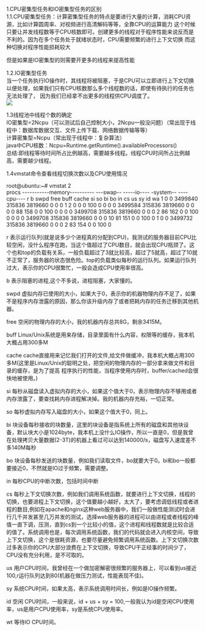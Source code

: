 1.CPU密集型任务和IO密集型任务的区别<br>
1.1.CPU密集型任务：计算密集型任务的特点是要进行大量的计算，消耗CPU资源，比如计算圆周率、对视频进行高清解码等等，全靠CPU的运算能力
  这个时候只要让并发线程数等于CPU核数即可。创建更多的线程对于程序性能来说反而是不利的。因为在多个任务处于就绪状态时，CPU需要频繁的进行上下文切换
  而这种切换对程序性能损耗较大<br>
  
  但是如果是IO密集型的则需要开更多的线程来提高性能<br>
 
1.2.IO密集型任务<br>
 当一个任务执行IO操作时，其线程将被阻塞，于是CPU可以立即进行上下文切换以便处理，如果我们只有CPU核数那么多个线程数的话，即使有待执行的任务也无法处理了，
 因为我们已经拿不出更多的线程供CPU调度了。<br>
 ![](https://images2015.cnblogs.com/blog/584866/201705/584866-20170526170508450-925520860.png)
 
1.3线程池中线程个数的确定<br>
 IO密集型=2Ncpu（可以测试后自己控制大小，2Ncpu一般没问题）（常出现于线程中：数据库数据交互、文件上传下载、网络数据传输等等）<br>
 计算密集型=Ncpu（常出现于线程中：复杂算法）<br>
 java中CPU核数：Ncpu=Runtime.getRuntime().availableProcessors()<br>
 总结:即线程等待时间所占比例越高，需要越多线程。线程CPU时间所占比例越高，需要越少线程。 <br>
 
 1.4vmstat命令查看线程切换次数以及CPU使用情况<br>
 
 root@ubuntu:~# vmstat 2  
procs -----------memory---------- ---swap-- -----io---- -system-- ----cpu----
 r  b   swpd   free   buff  cache   si   so    bi    bo   in   cs us sy id wa
 1  0      0 3499840 315836 3819660    0    0     0     1    2    0  0  0 100  0
 0  0      0 3499584 315836 3819660    0    0     0     0   88  158  0  0 100  0
 0  0      0 3499708 315836 3819660    0    0     0     2   86  162  0  0 100  0
 0  0      0 3499708 315836 3819660    0    0     0    10   81  151  0  0 100  0
 1  0      0 3499732 315836 3819660    0    0     0     2   83  154  0  0 100  0
 
 r 表示运行队列(就是说多少个进程真的分配到CPU)，我测试的服务器目前CPU比较空闲，没什么程序在跑，当这个值超过了CPU数目，就会出现CPU瓶颈了。这个也和top的负载有关系，一般负载超过了3就比较高，超过了5就高，超过了10就不正常了，服务器的状态很危险。top的负载类似每秒的运行队列。如果运行队列过大，表示你的CPU很繁忙，一般会造成CPU使用率很高。<br>

b 表示阻塞的进程,这个不多说，进程阻塞，大家懂的。<br>

swpd 虚拟内存已使用的大小，如果大于0，表示你的机器物理内存不足了，如果不是程序内存泄露的原因，那么你该升级内存了或者把耗内存的任务迁移到其他机器。<br>

free   空闲的物理内存的大小，我的机器内存总共8G，剩余3415M。<br>

buff   Linux/Unix系统是用来存储，目录里面有什么内容，权限等的缓存，我本机大概占用300多M<br>

cache cache直接用来记忆我们打开的文件,给文件做缓冲，我本机大概占用300多M(这里是Linux/Unix的聪明之处，把空闲的物理内存的一部分拿来做文件和目录的缓存，是为了提高 程序执行的性能，当程序使用内存时，buffer/cached会很快地被使用。)<br>

si  每秒从磁盘读入虚拟内存的大小，如果这个值大于0，表示物理内存不够用或者内存泄露了，要查找耗内存进程解决掉。我的机器内存充裕，一切正常。<br>

so  每秒虚拟内存写入磁盘的大小，如果这个值大于0，同上。<br>

bi  块设备每秒接收的块数量，这里的块设备是指系统上所有的磁盘和其他块设备，默认块大小是1024byte，我本机上没什么IO操作，所以一直是0，但是我曾在处理拷贝大量数据(2-3T)的机器上看过可以达到140000/s，磁盘写入速度差不多140M每秒<br>

bo 块设备每秒发送的块数量，例如我们读取文件，bo就要大于0。bi和bo一般都要接近0，不然就是IO过于频繁，需要调整。<br>

in 每秒CPU的中断次数，包括时间中断<br>

cs 每秒上下文切换次数，例如我们调用系统函数，就要进行上下文切换，线程的切换，也要进程上下文切换，这个值要越小越好，太大了，要考虑调低线程或者进程的数目,例如在apache和nginx这种web服务器中，我们一般做性能测试时会进行几千并发甚至几万并发的测试，选择web服务器的进程可以由进程或者线程的峰值一直下调，压测，直到cs到一个比较小的值，这个进程和线程数就是比较合适的值了。系统调用也是，每次调用系统函数，我们的代码就会进入内核空间，导致上下文切换，这个是很耗资源，也要尽量避免频繁调用系统函数。上下文切换次数过多表示你的CPU大部分浪费在上下文切换，导致CPU干正经事的时间少了，CPU没有充分利用，是不可取的。<br>

us 用户CPU时间，我曾经在一个做加密解密很频繁的服务器上，可以看到us接近100,r运行队列达到80(机器在做压力测试，性能表现不佳)。<br>

sy 系统CPU时间，如果太高，表示系统调用时间长，例如是IO操作频繁。<br>

id  空闲 CPU时间，一般来说，id + us + sy = 100,一般我认为id是空闲CPU使用率，us是用户CPU使用率，sy是系统CPU使用率。<br>

wt 等待IO CPU时间。<br>
